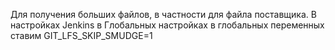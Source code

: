 Для получения больших файлов, в частности для файла поставщика.
В настройках Jenkins в Глобальных настройках в глобальных переменных ставим GIT_LFS_SKIP_SMUDGE=1 